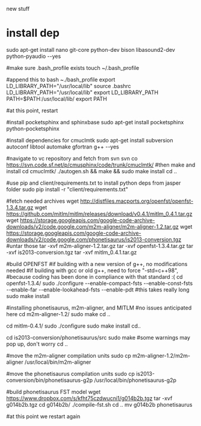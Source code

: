 new stuff
# install dep
sudo apt-get install nano git-core python-dev bison libasound2-dev python-pyaudio --yes

#make sure .bash_profile exists
touch ~/.bash_profile

#append this to bash ~./bash_profile
export LD_LIBRARY_PATH="/usr/local/lib"
source .bashrc
LD_LIBRARY_PATH="/usr/local/lib"
export LD_LIBRARY_PATH
PATH=$PATH:/usr/local/lib/
export PATH

#at this point, restart

#install pocketsphinx and sphinxbase
sudo apt-get install pocketsphinx python-pocketsphinx

#install dependencies for cmuclmtk
sudo apt-get install subversion autoconf libtool automake gfortran g++ --yes

#navigate to vc repository and fetch from svn
svn co https://svn.code.sf.net/p/cmusphinx/code/trunk/cmuclmtk/
#then make and install
cd cmuclmtk/
./autogen.sh && make && sudo make install
cd ..

#use pip and client/requirements.txt to install python deps from jasper folder
sudo pip install -r "client/requirements.txt"

#fetch needed archives
wget http://distfiles.macports.org/openfst/openfst-1.3.4.tar.gz
wget https://github.com/mitlm/mitlm/releases/download/v0.4.1/mitlm_0.4.1.tar.gz
wget https://storage.googleapis.com/google-code-archive-downloads/v2/code.google.com/m2m-aligner/m2m-aligner-1.2.tar.gz
wget https://storage.googleapis.com/google-code-archive-downloads/v2/code.google.com/phonetisaurus/is2013-conversion.tgz
#untar those
tar -xvf m2m-aligner-1.2.tar.gz
tar -xvf openfst-1.3.4.tar.gz
tar -xvf is2013-conversion.tgz
tar -xvf mitlm_0.4.1.tar.gz

#build OPENFST
#if building with a new version of g++, no modifications needed
#if building with gcc or old g++, need to force "-std=c++98",
#because coding has been done in compliance with that standard :(
cd openfst-1.3.4/
sudo ./configure --enable-compact-fsts --enable-const-fsts --enable-far --enable-lookahead-fsts --enable-pdt
#this takes really long
sudo make install

#installing phonetisaurus, m2m-aligner, and MITLM
#no issues anticipated here
cd m2m-aligner-1.2/
sudo make
cd ..

cd mitlm-0.4.1/
sudo ./configure
sudo make install
cd..

cd is2013-conversion/phonetisaurus/src
sudo make
#some warnings may pop up, don't worry
cd ..

#move the m2m-aligner compilation units
sudo cp m2m-aligner-1.2/m2m-aligner /usr/local/bin/m2m-aligner

#move the phonetisaurus compilation units
sudo cp is2013-conversion/bin/phonetisaurus-g2p /usr/local/bin/phonetisaurus-g2p

#build phonetisaurus FST model
wget https://www.dropbox.com/s/kfht75czdwucni1/g014b2b.tgz
tar -xvf g014b2b.tgz
cd g014b2b/
./compile-fst.sh
cd ..
mv g014b2b phonetisaurus

#at this point we restart again
